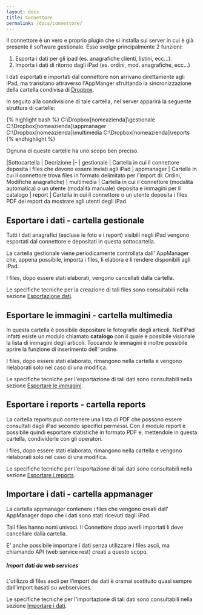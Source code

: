 ```yaml
---
layout: docs
title: Connettore
permalink: /docs/connettore/
---
```

Il connettore è un vero e proprio plugin che si installa sul server in cui è già presente il software gestionale. Esso svolge principalmente 2 funzioni:

1. Esporta i dati per gli ipad (es. anagrafiche clienti, listini, ecc...).
2. Importa i dati di ritorno dagli iPad (es. ordini, mod. anagrafiche, ecc...)

I dati esportati e importati dal connettore non arrivano direttamente agli iPad, ma transitano attraverso l'AppManger sfruttando la sincronizzazione della cartella condivisa di [Dropbox](/docs/dropbox).

In seguito alla condivisione di tale cartella, nel server apparirà la seguente struttura di cartelle:

{% highlight bash %}
C:\Dropbox\[nomeazienda]\gestionale
C:\Dropbox\[nomeazienda]\appmanager
C:\Dropbox\[nomeazienda]\multimedia
C:\Dropbox\[nomeazienda]\reports
{% endhighlight %}

Ognuna di queste cartelle ha uno scopo ben preciso.

|Sottocartella | Decrizione
|-
| gestionale   | Cartella in cui il connettore deposita i files che devono essere inviati agli iPad
| appmanager   | Cartella in cui il connettore trova files in formato delimitato per l'import di: Ordini, Modifiche anagrafiche)
| multimedia   | Cartella in cui il connettore (modalità automatica) o un utente (modalità manuale) deposita e immagini per il catalogo
| report       | Cartella in cui il connettore o un utente deposita i files PDF dei report da mostrare agli utenti degli iPad

## Esportare i dati - cartella gestionale

Tutti i dati anagrafici (escluse le foto e i report) visibili negli iPad vengono esportati dal connettore e depositati in questa sottocartella.

La cartella gestionale viene periodicamente controllata dall' AppManager che, appena possibile, importa i files, li elabora e li rendere disponibili agli iPad.

I files, dopo essere stati elaborati, vengono cancellati dalla cartella.

Le specifiche tecniche per la creazione di tali files sono consultabili nella sezione [Esportazione dati](/docs/export-dati).

## Esportare le immagini - cartella multimedia

In questa cartella è possibile depositare le fotografie degli articoli. Nell'iPad infatti esiste un modulo chiamato **catalogo** con il quale è possibile visionale la lista di immagini degli articoli. Toccando le immagini è inoltre possibile aprire la funzione di inserimento dell' ordine.

I files, dopo essere stati elaborato, rimangono nella cartella e vengono rielaborati solo nel caso di una modifica.

Le specifiche tecniche per l'esportazione di tali dati sono consultabili nella sezione [Esportare le immagini](docs/export-catalogo).

## Esportare i reports - cartella reports

La cartella reports può contenere una lista di PDF che possono essere consultati dagli iPad secondo specifici permessi. Con il modulo report è possibile quindi esportare statistiche in formato PDF e, mettendole in questa cartella, condividerle con gli operatori.

I files, dopo essere stati elaborato, rimangono nella cartella e vengono rielaborati solo nel caso di una modifica.

Le specifiche tecniche per l'esportazione di tali dati sono consultabili nella sezione [Esportare i reports](docs/export-report).

## Importare i dati - cartella appmanager

La cartella appmanager contenere i files che vengono creati dall' AppManager dopo che i dati sono stati ricevuti dagli iPad.

Tali files hanno nomi univoci. Il Connettore dopo averli importati li deve cancellare dalla cartella.

E' anche possibile importare i dati senza utilizzare i files ascii, ma chiamando API (web service rest) creati a questo scopo.

<div class="note info">
  <h5>Import dati da web services</h5>
  <p>L'utilizzo di files ascii per l'import dei dati è oramai sostituito quasi sempre dall'import basati su webservices.</p>
</div>

Le specifiche tecniche per l'importazione di tali dati sono consultabili nella sezione [Importare i dati](docs/import-dati).
